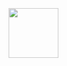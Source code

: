<div id="header" align="center">
  <img src="https://media.giphy.com/media/h0Mj8jM2gB9a1eNn8Z/giphy.gif" width="100"/>
</div>
